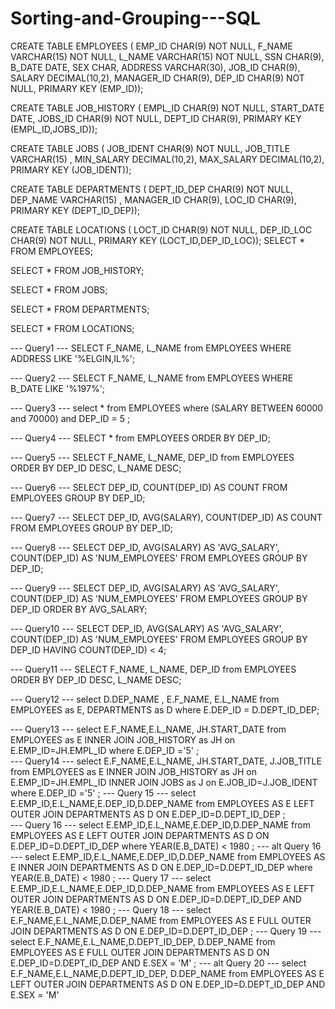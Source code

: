 # Sorting-and-Grouping---SQL
CREATE TABLE EMPLOYEES (
                            EMP_ID CHAR(9) NOT NULL, 
                            F_NAME VARCHAR(15) NOT NULL,
                            L_NAME VARCHAR(15) NOT NULL,
                            SSN CHAR(9),
                            B_DATE DATE,
                            SEX CHAR,
                            ADDRESS VARCHAR(30),
                            JOB_ID CHAR(9),
                            SALARY DECIMAL(10,2),
                            MANAGER_ID CHAR(9),
                            DEP_ID CHAR(9) NOT NULL,
                            PRIMARY KEY (EMP_ID));
                            
  CREATE TABLE JOB_HISTORY (
                            EMPL_ID CHAR(9) NOT NULL, 
                            START_DATE DATE,
                            JOBS_ID CHAR(9) NOT NULL,
                            DEPT_ID CHAR(9),
                            PRIMARY KEY (EMPL_ID,JOBS_ID));
 
 CREATE TABLE JOBS (
                            JOB_IDENT CHAR(9) NOT NULL, 
                            JOB_TITLE VARCHAR(15) ,
                            MIN_SALARY DECIMAL(10,2),
                            MAX_SALARY DECIMAL(10,2),
                            PRIMARY KEY (JOB_IDENT));

CREATE TABLE DEPARTMENTS (
                            DEPT_ID_DEP CHAR(9) NOT NULL, 
                            DEP_NAME VARCHAR(15) ,
                            MANAGER_ID CHAR(9),
                            LOC_ID CHAR(9),
                            PRIMARY KEY (DEPT_ID_DEP));

CREATE TABLE LOCATIONS (
                            LOCT_ID CHAR(9) NOT NULL,
                            DEP_ID_LOC CHAR(9) NOT NULL,
                            PRIMARY KEY (LOCT_ID,DEP_ID_LOC));
SELECT * FROM EMPLOYEES;

SELECT * FROM JOB_HISTORY;

SELECT * FROM JOBS;

SELECT * FROM DEPARTMENTS;

SELECT * FROM LOCATIONS;

--- Query1 ---
SELECT F_NAME, L_NAME from EMPLOYEES
WHERE ADDRESS LIKE '%ELGIN,IL%';

--- Query2 ---
SELECT F_NAME, L_NAME from EMPLOYEES
WHERE B_DATE LIKE '%197%';

--- Query3 ---
select * from EMPLOYEES
where (SALARY BETWEEN 60000 and 70000)  and DEP_ID = 5 ;

--- Query4 ---
SELECT * from EMPLOYEES
ORDER BY DEP_ID;

--- Query5 ---
SELECT F_NAME, L_NAME, DEP_ID from EMPLOYEES
ORDER BY DEP_ID DESC, L_NAME DESC;

--- Query6 ---
SELECT DEP_ID, COUNT(DEP_ID)
AS COUNT FROM EMPLOYEES GROUP BY DEP_ID;

--- Query7 ---
SELECT DEP_ID, AVG(SALARY), COUNT(DEP_ID)
AS COUNT FROM EMPLOYEES GROUP BY DEP_ID;

--- Query8 ---
SELECT DEP_ID, AVG(SALARY) AS 'AVG_SALARY', COUNT(DEP_ID) 
AS 'NUM_EMPLOYEES' FROM EMPLOYEES GROUP BY DEP_ID;

--- Query9 ---
SELECT DEP_ID, AVG(SALARY) AS 'AVG_SALARY', COUNT(DEP_ID) 
AS 'NUM_EMPLOYEES' FROM EMPLOYEES GROUP BY DEP_ID
ORDER BY AVG_SALARY;

--- Query10 ---
SELECT DEP_ID, AVG(SALARY) AS 'AVG_SALARY', COUNT(DEP_ID)
AS 'NUM_EMPLOYEES' FROM EMPLOYEES GROUP BY DEP_ID
HAVING COUNT(DEP_ID) < 4;

--- Query11 ---
SELECT F_NAME, L_NAME, DEP_ID from EMPLOYEES
ORDER BY DEP_ID DESC, L_NAME DESC;

--- Query12 ---
select D.DEP_NAME , E.F_NAME, E.L_NAME
from EMPLOYEES as E, DEPARTMENTS as D
where E.DEP_ID = D.DEPT_ID_DEP;

--- Query13 ---
select E.F_NAME,E.L_NAME, JH.START_DATE 
	from EMPLOYEES as E 
	INNER JOIN JOB_HISTORY as JH on E.EMP_ID=JH.EMPL_ID 
	where E.DEP_ID ='5'
;	
--- Query14 ---	
select E.F_NAME,E.L_NAME, JH.START_DATE, J.JOB_TITLE 
	from EMPLOYEES as E 
	INNER JOIN JOB_HISTORY as JH on E.EMP_ID=JH.EMPL_ID 
	INNER JOIN JOBS as J on E.JOB_ID=J.JOB_IDENT
	where E.DEP_ID ='5'
;
--- Query 15 ---
select E.EMP_ID,E.L_NAME,E.DEP_ID,D.DEP_NAME
	from EMPLOYEES AS E 
	LEFT OUTER JOIN DEPARTMENTS AS D ON E.DEP_ID=D.DEPT_ID_DEP
;	
--- Query 16 ---
select E.EMP_ID,E.L_NAME,E.DEP_ID,D.DEP_NAME
	from EMPLOYEES AS E 
	LEFT OUTER JOIN DEPARTMENTS AS D ON E.DEP_ID=D.DEPT_ID_DEP 
	where YEAR(E.B_DATE) < 1980
;
--- alt Query 16 ---
select E.EMP_ID,E.L_NAME,E.DEP_ID,D.DEP_NAME
	from EMPLOYEES AS E 
	INNER JOIN DEPARTMENTS AS D ON E.DEP_ID=D.DEPT_ID_DEP 
	where YEAR(E.B_DATE) < 1980
;
--- Query 17 ---
select E.EMP_ID,E.L_NAME,E.DEP_ID,D.DEP_NAME
	from EMPLOYEES AS E 
	LEFT OUTER JOIN DEPARTMENTS AS D ON E.DEP_ID=D.DEPT_ID_DEP 
	AND YEAR(E.B_DATE) < 1980
;
--- Query 18 ---
select E.F_NAME,E.L_NAME,D.DEP_NAME
	from EMPLOYEES AS E 
	FULL OUTER JOIN DEPARTMENTS AS D ON E.DEP_ID=D.DEPT_ID_DEP
;
--- Query 19 ---
select E.F_NAME,E.L_NAME,D.DEPT_ID_DEP, D.DEP_NAME
	from EMPLOYEES AS E 
	FULL OUTER JOIN DEPARTMENTS AS D ON E.DEP_ID=D.DEPT_ID_DEP AND E.SEX = 'M'
;
--- alt Query 20 ---
select E.F_NAME,E.L_NAME,D.DEPT_ID_DEP, D.DEP_NAME
	from EMPLOYEES AS E 
	LEFT OUTER JOIN DEPARTMENTS AS D ON E.DEP_ID=D.DEPT_ID_DEP AND E.SEX = 'M'
